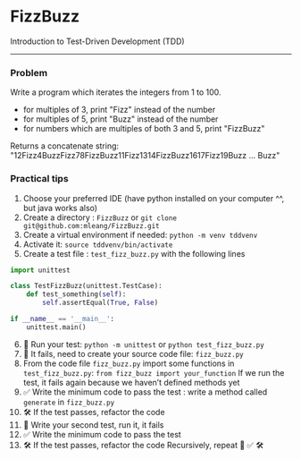 # FizzBuzz
Introduction to Test-Driven Development (TDD) 
___

### Problem
Write a program which iterates the integers from 1 to 100.

- for multiples of 3, print "Fizz" instead of the number
- for multiples of 5, print "Buzz" instead of the number
- for numbers which are multiples of both 3 and 5, print "FizzBuzz"

Returns a concatenate string:
  "12Fizz4BuzzFizz78FizzBuzz11Fizz1314FizzBuzz1617Fizz19Buzz ... Buzz"


### Practical tips
1. Choose your preferred IDE (have python installed on your computer ^^, but java works also)
2. Create a directory : `FizzBuzz` or `git clone git@github.com:mleang/FizzBuzz.git`
3. Create a virtual environment if needed: `python -m venv tddvenv`
4. Activate it: `source tddvenv/bin/activate`
5. Create a test file : `test_fizz_buzz.py` with the following lines 

```python
import unittest

class TestFizzBuzz(unittest.TestCase):
    def test_something(self):
        self.assertEqual(True, False)

if __name__ == '__main__':
    unittest.main()
```

6. 🔴 Run your test: `python -m unittest`  or  `python test_fizz_buzz.py`
7. 🔴 It fails, need to create your source code file: `fizz_buzz.py`
8. From the code file `fizz_buzz.py` import some functions in `test_fizz_buzz.py`: `from fizz_buzz import your_function`
   If we run the test, it fails again because we haven’t defined methods yet
9. ✅ Write the minimum code to pass the test : write a method called `generate` in `fizz_buzz.py`
10. 🛠 If the test passes, refactor the code
11. 🔴 Write your second test, run it, it fails
12. ✅ Write the minimum code to pass the test
13. 🛠 If the test passes, refactor the code 
Recursively, repeat 🔴 ✅ 🛠